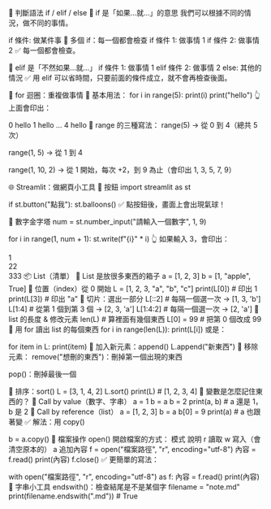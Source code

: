 🧠 判斷語法 if / elif / else
🔸 if 是「如果...就...」的意思
我們可以根據不同的情況，做不同的事情。

if 條件:
做某件事
🔸 多個 if：每一個都會檢查
if 條件 1:
做事情 1
if 條件 2:
做事情 2
✅ 每一個都會檢查。

🔸 elif 是「不然如果...就...」
if 條件 1:
做事情 1
elif 條件 2:
做事情 2
else:
其他的情況
✅ 用 elif 可以省時間，只要前面的條件成立，就不會再檢查後面。

🔁 for 迴圈：重複做事情
🔸 基本用法：
for i in range(5):
print(i)
print("hello")
👆 上面會印出：

0
hello
1
hello
...
4
hello
🔸 range 的三種寫法：
range(5) → 從 0 到 4（總共 5 次）

range(1, 5) → 從 1 到 4

range(1, 10, 2) → 從 1 開始，每次 +2，到 9 為止（會印出 1, 3, 5, 7, 9）

🌐 Streamlit：做網頁小工具
🔸 按鈕
import streamlit as st

if st.button("點我"):
st.balloons()
✅ 點按鈕後，畫面上會出現氣球！

🔸 數字金字塔
num = st.number_input("請輸入一個數字", 1, 9)

for i in range(1, num + 1):
st.write(f"{i}" \* i)
👆 如果輸入 3，會印出：

1  
22  
333
📦 List（清單）
🔸 List 是放很多東西的箱子
a = [1, 2, 3]
b = [1, "apple", True]
🔸 位置（index）從 0 開始
L = [1, 2, 3, "a", "b", "c"]
print(L[0]) # 印出 1
print(L[3]) # 印出 "a"
🔸 切片：選出一部分
L[::2] # 每隔一個選一次 → [1, 3, 'b']
L[1:4] # 從第 1 個到第 3 個 → [2, 3, 'a']
L[1:4:2] # 每隔一個選一次 → [2, 'a']
🔸 list 的長度 & 修改元素
len(L) # 算裡面有幾個東西
L[0] = 99 # 把第 0 個改成 99
🔸 用 for 讀出 list 的每個東西
for i in range(len(L)):
print(L[i])
或是：

for item in L:
print(item)
🔸 加入新元素：append()
L.append("新東西")
🔸 移除元素：
remove("想刪的東西")：刪掉第一個出現的東西

pop()：刪掉最後一個

🔸 排序：sort()
L = [3, 1, 4, 2]
L.sort()
print(L) # [1, 2, 3, 4]
🧠 變數是怎麼記住東西的？
🔸 Call by value（數字、字串）
a = 1
b = a
b = 2
print(a, b) # a 還是 1，b 是 2
🔸 Call by reference（list）
a = [1, 2, 3]
b = a
b[0] = 9
print(a) # a 也跟著變
✅ 解法：用 copy()

b = a.copy()
📂 檔案操作 open()
開啟檔案的方式：
模式 說明
r 讀取
w 寫入（會清空原本的）
a 追加內容
f = open("檔案路徑", "r", encoding="utf-8")
內容 = f.read()
print(內容)
f.close()
✅ 更簡單的寫法：

with open("檔案路徑", "r", encoding="utf-8") as f:
內容 = f.read()
print(內容)
🧰 字串小工具
endswith()：檢查結尾是不是某個字
filename = "note.md"
print(filename.endswith(".md")) # True
